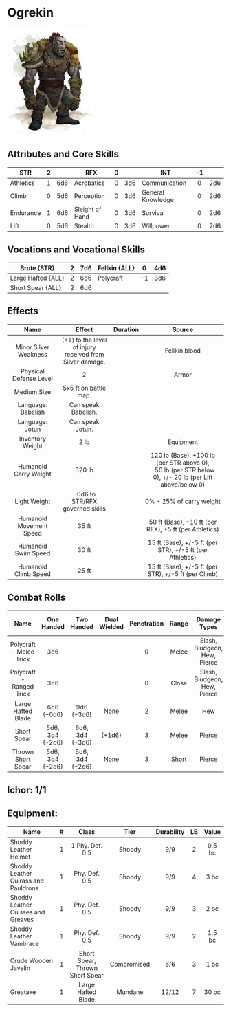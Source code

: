 # Ogrekin

![img](FeralOgrekin.jpg)

## Attributes and Core Skills

| STR       | 2 |    | RFX             | 0 |    | INT               | -1 |    |
| --------- | :-: | :-: | --------------- | :-: | :-: | ----------------- | :-: | :-: |
| Athletics | 1 | 6d6 | Acrobatics      | 0 | 3d6 | Communication     | 0 | 2d6 |
| Climb     | 0 | 5d6 | Perception      | 0 | 3d6 | General Knowledge | 0 | 2d6 |
| Endurance | 1 | 6d6 | Sleight of Hand | 0 | 3d6 | Survival          | 0 | 2d6 |
| Lift      | 0 | 5d6 | Stealth         | 0 | 3d6 | Willpower         | 0 | 2d6 |

## Vocations and Vocational Skills

| Brute {STR}        | 2 | 7d6 | Fellkin {ALL} | 0  | 4d6 |
| ------------------ | :-: | :-: | ------------- | -- | --- |
| Large Hafted {ALL} | 2 | 6d6 | Polycraft     | -1 | 3d6 |
| Short Spear {ALL}  | 2 | 6d6 |               |    |     |

## Effects

|          Name          |                            Effect                            | Duration |                                                    Source                                                    |
| :---------------------: | :-----------------------------------------------------------: | :------: | :----------------------------------------------------------------------------------------------------------: |
|  Minor Silver Weakness  | (+1) to the level of injury<br />received from Silver damage. |          |                                                Fellkin blood                                                |
| Physical Defense Level |                               2                               |          |                                                    Armor                                                    |
|       Medium Size       |                     5x5 ft on battle map.                     |          |                                                                                                              |
|   Language: Babelish   |                      Can speak Babelish.                      |          |                                                                                                              |
|     Language: Jotun     |                       Can speak Jotun.                       |          |                                                                                                              |
|    Inventory Weight    |                             2 lb                             |          |                                                  Equipment                                                  |
|  Humanoid Carry Weight  |                            320 lb                            |          | 120 lb (Base), +100 lb (per STR above 0),<br />-50 lb (per STR below 0), +/- 20 lb (per Lift above/below 0) |
|      Light Weight      |                -0d6 to STR/RFX governed skills                |          |                                           0% - 25% of carry weight                                           |
| Humanoid Movement Speed |                             35 ft                             |          |                            50 ft (Base), +10 ft (per RFX), +5 ft (per Athletics)                            |
|   Humanoid Swim Speed   |                             30 ft                             |          |                          15 ft (Base), +/-5 ft (per STR), +/-5 ft (per Athletics)                          |
|  Humanoid Climb Speed  |                             25 ft                             |          |                             15 ft (Base), +/-5 ft (per STR), +/-5 ft (per Climb)                             |

## Combat Rolls

|           Name           |   One<br />Handed   |   Two<br />Handed   | Dual<br />Wielded | Penetration | Range |      Damage<br />Types      | Engageable<br />Opponents | Area Of<br />Effect | Resource<br />Class |
| :----------------------: | :------------------: | :------------------: | :---------------: | :---------: | :---: | :--------------------------: | :-----------------------: | :-----------------: | :-----------------: |
| Polycraft - Melee Trick |         3d6         |                      |                  |      0      | Melee | Slash, Bludgeon, Hew, Pierce |           Rapid           |                    |        None        |
| Polycraft - Ranged Trick |         3d6         |                      |                  |      0      | Close | Slash, Bludgeon, Hew, Pierce |         Standard         |                    |        None        |
|    Large Hafted Blade    |   6d6<br />(+0d6)   |   9d6<br />(+3d6)   |       None       |      2      | Melee |             Hew             |           Rapid           |        None        |        None        |
|       Short Spear       | 5d6, 3d4<br />(+2d6) | 6d6, 3d4<br />(+3d6) |      (+1d6)      |      3      | Melee |            Pierce            |        Spear Rapid        |        None        |        None        |
|    Thrown Short Spear    | 5d6, 3d4<br />(+2d6) | 5d6, 3d4<br />(+2d6) |       None       |      3      | Short |            Pierce            |         Standard         |        None        |        None        |

## Ichor: 1/1

## Equipment:

| Name                                 | # |              Class              |    Tier    | Durability | LB | Value |
| ------------------------------------ | :-: | :-----------------------------: | :---------: | :--------: | :-: | :----: |
| Shoddy Leather Helmet                | 1 |         1	Phy. Def. 0.5         |   Shoddy   |    9/9    | 2 | 0.5 bc |
| Shoddy Leather Cuirass and Pauldrons | 1 |          Phy. Def. 0.5          |   Shoddy   |    9/9    | 4 |  3 bc  |
| Shoddy Leather Cuisses and Greaves   | 1 |          Phy. Def. 0.5          |   Shoddy   |    9/9    | 3 |  2 bc  |
| Shoddy Leather Vambrace              | 1 |          Phy. Def. 0.5          |   Shoddy   |    9/9    | 2 | 1.5 bc |
| Crude Wooden Javelin                 | 1 | Short Spear, Thrown Short Spear | Compromised |    6/6    | 3 |  1 bc  |
| Greataxe                             | 1 |       Large Hafted Blade       |   Mundane   |   12/12   | 7 | 30 bc |
